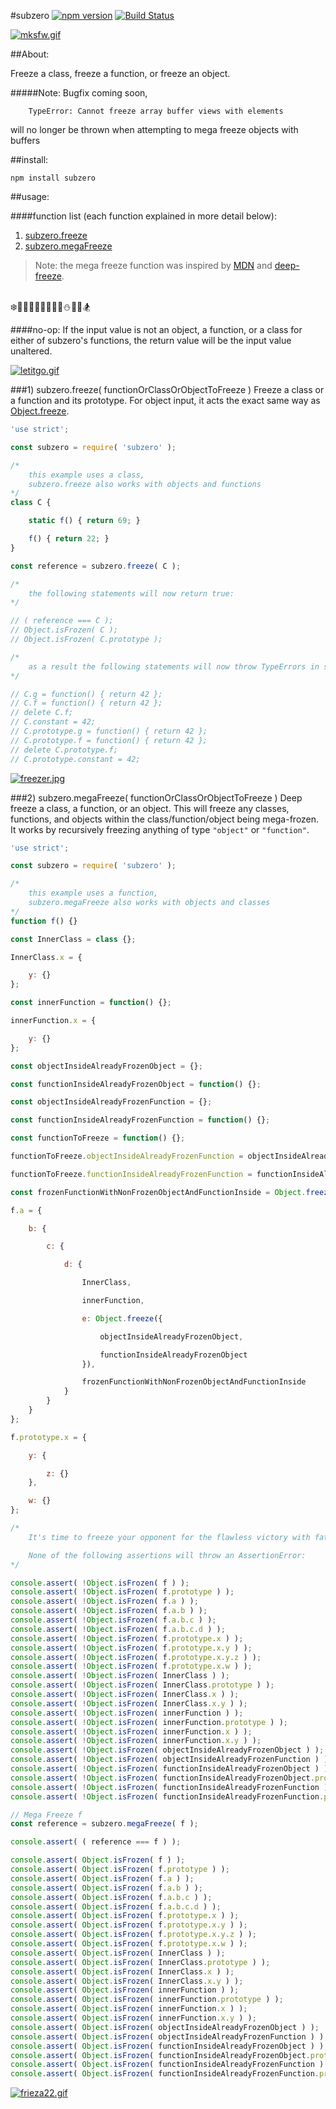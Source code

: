 #subzero [![npm version](https://badge.fury.io/js/subzero.svg)](https://badge.fury.io/js/subzero) [![Build Status](https://travis-ci.org/msteckyefantis/subzero.svg?branch=master)](https://travis-ci.org/msteckyefantis/subzero)

[![mksfw.gif](https://s30.postimg.org/vd4asvu9t/mksfw.gif)](https://postimg.org/image/vd4asvu9p/)

##About:

Freeze a class, freeze a function, or freeze an object.

#####Note: Bugfix coming soon,
```
    TypeError: Cannot freeze array buffer views with elements
```
will no longer be thrown when attempting to mega freeze objects with buffers


##install:

```
npm install subzero
```

##usage:

####function list (each function explained in more detail below):

1. [subzero.freeze](#1-subzerofreeze-functionorclassorobjecttofreeze-)
2. [subzero.megaFreeze](#2-subzeromegafreeze-functionorclassorobjecttofreeze-)

>Note: the mega freeze function was inspired by [MDN](https://developer.mozilla.org/en-US/docs/Web/JavaScript/Reference/Global_Objects/Object/freeze) and  [deep-freeze](https://github.com/substack/deep-freeze).

<br>
❄️🎅🏿🎅🏽🎅🏾🎅🏼⛄️🎿🗻🏂

####no-op:
If the input value is not an object, a function, or a class for either of subzero's functions, the return value will be the input value unaltered.


[![letitgo.gif](https://s27.postimg.org/gym5t7iib/letitgo.gif)](https://postimg.org/image/ptn03q7an/)


###1) subzero.freeze( functionOrClassOrObjectToFreeze )
Freeze a class or a function and its prototype. For object input, it acts the exact same way as [Object.freeze](https://developer.mozilla.org/en-US/docs/Web/JavaScript/Reference/Global_Objects/Object/freeze).

```.js
'use strict';

const subzero = require( 'subzero' );

/*
	this example uses a class,
    subzero.freeze also works with objects and functions
*/
class C {

	static f() { return 69; }

	f() { return 22; }
}

const reference = subzero.freeze( C );

/*
	the following statements will now return true:
*/

// ( reference === C );
// Object.isFrozen( C );
// Object.isFrozen( C.prototype );

/*
	as a result the following statements will now throw TypeErrors in strict mode:
*/

// C.g = function() { return 42 };
// C.f = function() { return 42 };
// delete C.f;
// C.constant = 42;
// C.prototype.g = function() { return 42 };
// C.prototype.f = function() { return 42 };
// delete C.prototype.f;
// C.prototype.constant = 42;
```


[![freezer.jpg](https://s29.postimg.org/gjwm9hhmv/freezer.jpg)](https://postimg.org/image/6zczmlsar/)


###2) subzero.megaFreeze( functionOrClassOrObjectToFreeze )
Deep freeze a class, a function, or an object. This will freeze any classes, functions, and objects within the class/function/object being mega-frozen. It works by recursively freezing anything of type `"object"` or `"function"`.

```.js
'use strict';

const subzero = require( 'subzero' );

/*
	this example uses a function,
    subzero.megaFreeze also works with objects and classes
*/
function f() {}

const InnerClass = class {};

InnerClass.x = {

    y: {}
};

const innerFunction = function() {};

innerFunction.x = {

    y: {}
};

const objectInsideAlreadyFrozenObject = {};

const functionInsideAlreadyFrozenObject = function() {};

const objectInsideAlreadyFrozenFunction = {};

const functionInsideAlreadyFrozenFunction = function() {};

const functionToFreeze = function() {};

functionToFreeze.objectInsideAlreadyFrozenFunction = objectInsideAlreadyFrozenFunction;

functionToFreeze.functionInsideAlreadyFrozenFunction = functionInsideAlreadyFrozenFunction;

const frozenFunctionWithNonFrozenObjectAndFunctionInside = Object.freeze( functionToFreeze );

f.a = {

    b: {

        c: {

            d: {

                InnerClass,

                innerFunction,

                e: Object.freeze({

                    objectInsideAlreadyFrozenObject,

                    functionInsideAlreadyFrozenObject
                }),

                frozenFunctionWithNonFrozenObjectAndFunctionInside
            }
        }
    }
};

f.prototype.x = {

    y: {

        z: {}
    },

    w: {}
};

/*
    It's time to freeze your opponent for the flawless victory with fatality.

	None of the following assertions will throw an AssertionError:
*/

console.assert( !Object.isFrozen( f ) );
console.assert( !Object.isFrozen( f.prototype ) );
console.assert( !Object.isFrozen( f.a ) );
console.assert( !Object.isFrozen( f.a.b ) );
console.assert( !Object.isFrozen( f.a.b.c ) );
console.assert( !Object.isFrozen( f.a.b.c.d ) );
console.assert( !Object.isFrozen( f.prototype.x ) );
console.assert( !Object.isFrozen( f.prototype.x.y ) );
console.assert( !Object.isFrozen( f.prototype.x.y.z ) );
console.assert( !Object.isFrozen( f.prototype.x.w ) );
console.assert( !Object.isFrozen( InnerClass ) );
console.assert( !Object.isFrozen( InnerClass.prototype ) );
console.assert( !Object.isFrozen( InnerClass.x ) );
console.assert( !Object.isFrozen( InnerClass.x.y ) );
console.assert( !Object.isFrozen( innerFunction ) );
console.assert( !Object.isFrozen( innerFunction.prototype ) );
console.assert( !Object.isFrozen( innerFunction.x ) );
console.assert( !Object.isFrozen( innerFunction.x.y ) );
console.assert( !Object.isFrozen( objectInsideAlreadyFrozenObject ) );
console.assert( !Object.isFrozen( objectInsideAlreadyFrozenFunction ) );
console.assert( !Object.isFrozen( functionInsideAlreadyFrozenObject ) );
console.assert( !Object.isFrozen( functionInsideAlreadyFrozenObject.prototype ) );
console.assert( !Object.isFrozen( functionInsideAlreadyFrozenFunction ) );
console.assert( !Object.isFrozen( functionInsideAlreadyFrozenFunction.prototype ) );

// Mega Freeze f
const reference = subzero.megaFreeze( f );

console.assert( ( reference === f ) );

console.assert( Object.isFrozen( f ) );
console.assert( Object.isFrozen( f.prototype ) );
console.assert( Object.isFrozen( f.a ) );
console.assert( Object.isFrozen( f.a.b ) );
console.assert( Object.isFrozen( f.a.b.c ) );
console.assert( Object.isFrozen( f.a.b.c.d ) );
console.assert( Object.isFrozen( f.prototype.x ) );
console.assert( Object.isFrozen( f.prototype.x.y ) );
console.assert( Object.isFrozen( f.prototype.x.y.z ) );
console.assert( Object.isFrozen( f.prototype.x.w ) );
console.assert( Object.isFrozen( InnerClass ) );
console.assert( Object.isFrozen( InnerClass.prototype ) );
console.assert( Object.isFrozen( InnerClass.x ) );
console.assert( Object.isFrozen( InnerClass.x.y ) );
console.assert( Object.isFrozen( innerFunction ) );
console.assert( Object.isFrozen( innerFunction.prototype ) );
console.assert( Object.isFrozen( innerFunction.x ) );
console.assert( Object.isFrozen( innerFunction.x.y ) );
console.assert( Object.isFrozen( objectInsideAlreadyFrozenObject ) );
console.assert( Object.isFrozen( objectInsideAlreadyFrozenFunction ) );
console.assert( Object.isFrozen( functionInsideAlreadyFrozenObject ) );
console.assert( Object.isFrozen( functionInsideAlreadyFrozenObject.prototype ) );
console.assert( Object.isFrozen( functionInsideAlreadyFrozenFunction ) );
console.assert( Object.isFrozen( functionInsideAlreadyFrozenFunction.prototype ) );
```

[![frieza22.gif](https://s23.postimg.org/d6ri2wwm3/frieza22.gif)](https://postimg.org/image/djiw93evr/)
